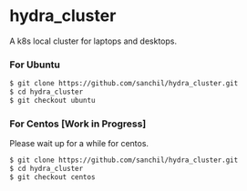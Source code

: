# hydra_cluster

A k8s local cluster for laptops and desktops.

### For Ubuntu


```sh
$ git clone https://github.com/sanchil/hydra_cluster.git
$ cd hydra_cluster
$ git checkout ubuntu
```


### For Centos [Work in Progress]

Please wait up for a while for centos.

```sh
$ git clone https://github.com/sanchil/hydra_cluster.git
$ cd hydra_cluster
$ git checkout centos
```
